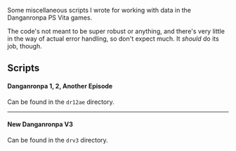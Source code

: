 ﻿Some miscellaneous scripts I wrote for working with data in the Danganronpa PS Vita games.

The code's not meant to be super robust or anything, and there's very little
in the way of actual error handling, so don't expect much.
It *should* do its job, though.

## Scripts

#### Danganronpa 1, 2, Another Episode

Can be found in the `dr12ae` directory.

--------------------------------------------------------------------------------

#### New Danganronpa V3

Can be found in the `drv3` directory.